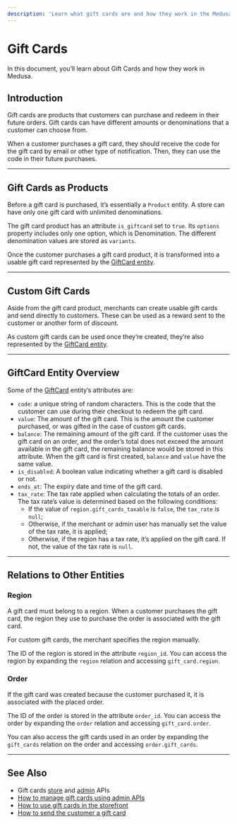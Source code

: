 ```yaml
---
description: 'Learn what gift cards are and how they work in the Medusa server. Gift Cards are products that the customers can purchase and redeem in their future orders. Learn about the relations between Gift Cards and other entities.'
---
```


# Gift Cards

In this document, you’ll learn about Gift Cards and how they work in Medusa.

## Introduction

Gift cards are products that customers can purchase and redeem in their future orders. Gift cards can have different amounts or denominations that a customer can choose from.

When a customer purchases a gift card, they should receive the code for the gift card by email or other type of notification. Then, they can use the code in their future purchases.

---

## Gift Cards as Products

Before a gift card is purchased, it’s essentially a `Product` entity. A store can have only one gift card with unlimited denominations.

The gift card product has an attribute `is_giftcard` set to `true`. Its `options` property includes only one option, which is Denomination. The different denomination values are stored as `variants`.

Once the customer purchases a gift card product, it is transformed into a usable gift card represented by the [GiftCard entity](#giftcard-entity-overview).

---

## Custom Gift Cards

Aside from the gift card product, merchants can create usable gift cards and send directly to customers. These can be used as a reward sent to the customer or another form of discount.

As custom gift cards can be used once they’re created, they’re also represented by the [GiftCard entity](#giftcard-entity-overview).

---

## GiftCard Entity Overview

Some of the [GiftCard](../../../references/entities/classes/GiftCard.md) entity’s attributes are:

- `code`: a unique string of random characters. This is the code that the customer can use during their checkout to redeem the gift card.
- `value`: The amount of the gift card. This is the amount the customer purchased, or was gifted in the case of custom gift cards.
- `balance`: The remaining amount of the gift card. If the customer uses the gift card on an order, and the order’s total does not exceed the amount available in the gift card, the remaining balance would be stored in this attribute. When the gift card is first created, `balance` and `value` have the same value.
- `is_disabled`: A boolean value indicating whether a gift card is disabled or not.
- `ends_at`: The expiry date and time of the gift card.
- `tax_rate`: The tax rate applied when calculating the totals of an order. The tax rate’s value is determined based on the following conditions:
  - If the value of `region.gift_cards_taxable` is `false`, the `tax_rate` is `null`;
  - Otherwise, if the merchant or admin user has manually set the value of the tax rate, it is applied;
  - Otherwise, if the region has a tax rate, it’s applied on the gift card. If not, the value of the tax rate is `null`.

---

## Relations to Other Entities

### Region

A gift card must belong to a region. When a customer purchases the gift card, the region they use to purchase the order is associated with the gift card.

For custom gift cards, the merchant specifies the region manually.

The ID of the region is stored in the attribute `region_id`. You can access the region by expanding the `region` relation and accessing `gift_card.region`.

### Order

If the gift card was created because the customer purchased it, it is associated with the placed order.

The ID of the order is stored in the attribute `order_id`. You can access the order by expanding the `order` relation and accessing `gift_card.order`.

You can also access the gift cards used in an order by expanding the `gift_cards` relation on the order and accessing `order.gift_cards`.

---

## See Also

- Gift cards [store](/api/store/#tag/Gift-Card) and [admin](/api/admin/#tag/Gift-Card) APIs
- [How to manage gift cards using admin APIs](../../admin/manage-gift-cards.mdx)
- [How to use gift cards in the storefront](../../storefront/use-gift-cards.mdx)
- [How to send the customer a gift card](../../ecommerce/send-gift-card-to-customer.md)
